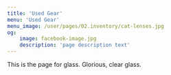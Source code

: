 ```yaml
---
title: 'Used Gear'
menu: 'Used Gear'
menu_image: /user/pages/02.inventory/cat-lenses.jpg
og:
    image: facebook-image.jpg
    description: 'page description text'
---
```


This is the page for glass. Glorious, clear glass.
